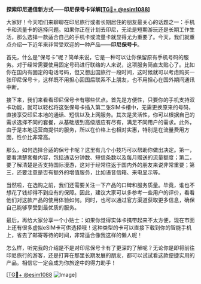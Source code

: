 **探索印尼通信新方式——印尼保号卡详解[[TG💪+ @esim1088](https://t.me/s/esim1088)]**

大家好！今天咱们来聊聊在印尼旅行或者长期居住的朋友最关心的话题之一：手机卡和流量卡的选择问题。如果你正在计划去印尼，无论是短期游玩还是长期工作生活，那么选择一款适合自己的手机卡或流量卡就显得尤为重要了。今天，我们就重点介绍一下近年来非常受欢迎的一种产品——**印尼保号卡**。

首先，什么是“保号卡”呢？简单来说，它是一种可以让你保留原有手机号码的服务。对于经常需要使用固定号码进行联络的人来说，这项服务简直太贴心了。比如你在国内有固定的电话号码，但又想出国旅行一段时间，这时候就可以考虑购买一张印尼保号卡，这样既不用担心回国后联系不上朋友，也不用担心在国外期间通讯中断。

接下来，我们来看看印尼保号卡有哪些优点。首先是方便性，只要你的手机支持双卡功能，就可以轻松将这张保号卡插入第二张SIM卡槽中，无需更换原来的号码，直接享受印尼本地的通话、短信以及上网服务。其次是灵活性，你可以根据自己的需求选择不同的套餐，从基础版到高级版应有尽有，满足不同用户的需求。此外，由于是本地运营商提供的服务，所以在价格上也相对实惠，特别是在流量费用方面，性价比非常高。

那么，如何选择合适的保号卡呢？这里有几个小技巧可以帮助你做出决定。第一，要看清楚套餐内容，包括通话分钟数、短信条数以及每月赠送的流量额度；第二，要了解清楚是否支持国际漫游，这对于经常往返于国内外的朋友来说非常重要；第三，还要注意是否有额外的增值服务，比如语音信箱、来电显示等。

当然啦，在选购之前，我们还需要关注一下产品的口碑和服务质量。毕竟，谁也不想花了钱却得不到应有的保障。因此，建议大家可以多参考一些用户的评价，看看他们对这款产品的使用体验如何。同时，也可以通过官方渠道获取更多信息，确保自己能够享受到最优质的服务。

最后，再给大家分享一个小贴士：如果你觉得实体卡携带起来不太方便，现在市面上还有很多虚拟eSIM卡可供选择哦！这种类型的卡可以直接下载到你的智能手机上，省去了邮寄等待的时间，非常适合像我这样的懒人呢！

怎么样，听完我的介绍是不是对印尼保号卡有了更深的了解呢？无论你是即将前往印尼旅行的游客，还是打算在那里长期发展的朋友，都可以试试看这款便捷实用的产品。相信它一定会成为你旅途中的得力助手！

[[TG💪+ @esim1088](https://t.me/s/esim1088) ![Image](https://i.postimg.cc/4NQfJmqS/Snipaste-2025-05-13-00-14-12.png)]